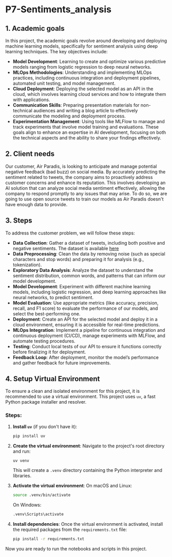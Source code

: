 # P7-Sentiments_analysis

## 1. Academic goals
In this project, the academic goals revolve around developing and deploying machine learning models, specifically for sentiment analysis using deep learning techniques. The key objectives include:
- **Model Development**: Learning to create and optimize various predictive models ranging from logistic regression to deep neural networks.
- **MLOps Methodologies**: Understanding and implementing MLOps practices, including continuous integration and deployment pipelines, automated unit testing, and model management.
- **Cloud Deployment**: Deploying the selected model as an API in the cloud, which involves learning cloud services and how to integrate them with applications.
- **Communication Skills**: Preparing presentation materials for non-technical audiences and writing a blog article to effectively communicate the modeling and deployment process.
- **Experimentation Management**: Using tools like MLFlow to manage and track experiments that involve model training and evaluations.
These goals align to enhance an expertise in AI development, focusing on both the technical aspects and the ability to share your findings effectively.

## 2. Client needs
Our customer, Air Paradis, is looking to anticipate and manage potential negative feedback (bad buzz) on social media. By accurately predicting the sentiment related to tweets, the company aims to proactively address customer concerns and enhance its reputation. This involves developing an AI solution that can analyze social media sentiment effectively, allowing the company to respond promptly to any issues that may arise.
To do so, we are going to use open source tweets to train our models as Air Paradis doesn't have enough data to provide.

## 3. Steps
To address the customer problem, we will follow these steps:
- **Data Collection**: Gather a dataset of tweets, including both positive and negative sentiments. The dataset is available [here](https://www.kaggle.com/datasets/kazanova/sentiment140)
- **Data Preprocessing**: Clean the data by removing noise (such as special characters and stop words) and preparing it for analysis (e.g., tokenization).
- **Exploratory Data Analysis**: Analyze the dataset to understand the sentiment distribution, common words, and patterns that can inform our model development.
- **Model Development**: Experiment with different machine learning models, including logistic regression, and deep learning approaches like neural networks, to predict sentiment.
- **Model Evaluation**: Use appropriate metrics (like accuracy, precision, recall, and F1 score) to evaluate the performance of our models, and select the best-performing one.
- **Deployment**: Create an API for the selected model and deploy it in a cloud environment, ensuring it is accessible for real-time predictions.
- **MLOps Integration**: Implement a pipeline for continuous integration and continuous deployment (CI/CD), manage experiments with MLFlow, and automate testing procedures.
- **Testing**: Conduct local tests of our API to ensure it functions correctly before finalizing it for deployment.
- **Feedback Loop**: After deployment, monitor the model’s performance and gather feedback for future improvements.

## 4. Setup Virtual Environment

To ensure a clean and isolated environment for this project, it is recommended to use a virtual environment. This project uses `uv`, a fast Python package installer and resolver.

### Steps:

1.  **Install `uv`** (if you don't have it):
    ```bash
    pip install uv
    ```

2.  **Create the virtual environment**:
    Navigate to the project's root directory and run:
    ```bash
    uv venv
    ```
    This will create a `.venv` directory containing the Python interpreter and libraries.

3.  **Activate the virtual environment**:
    On macOS and Linux:
    ```bash
    source .venv/bin/activate
    ```
    On Windows:
    ```bash
    .venv\Scripts\activate
    ```

4.  **Install dependencies**:
    Once the virtual environment is activated, install the required packages from the `requirements.txt` file:
    ```bash
    pip install -r requirements.txt
    ```

Now you are ready to run the notebooks and scripts in this project.
